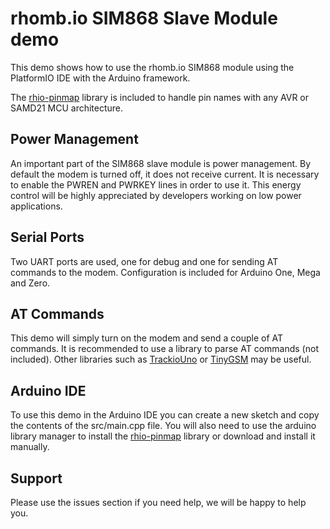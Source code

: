 # rhomb.io SIM868 Slave Module demo

This demo shows how to use the rhomb.io SIM868 module using the PlatformIO IDE with the Arduino framework.

The [rhio-pinmap](https://github.com/Rhomb-io/rhio-pinmap) library is included to handle pin names with any AVR or SAMD21 MCU architecture.

## Power Management

An important part of the SIM868 slave module is power management. By default the modem is turned off, it does not receive current. It is necessary to enable the PWREN and PWRKEY lines in order to use it. This energy control will be highly appreciated by developers working on low power applications.

## Serial Ports

Two UART ports are used, one for debug and one for sending AT commands to the modem. Configuration is included for Arduino One, Mega and Zero.

## AT Commands

This demo will simply turn on the modem and send a couple of AT commands. It is recommended to use a library to parse AT commands (not included). Other libraries such as [TrackioUno](https://github.com/M2MSystemSource/TrackioUno) or [TinyGSM](https://github.com/vshymanskyy/TinyGSM) may be useful.

## Arduino IDE

To use this demo in the Arduino IDE you can create a new sketch and copy the contents of the src/main.cpp file. You will also need to use the arduino library manager to install the [rhio-pinmap](https://github.com/Rhomb-io/rhio-pinmap) library or download and install it manually.

## Support

Please use the issues section if you need help, we will be happy to help you.
